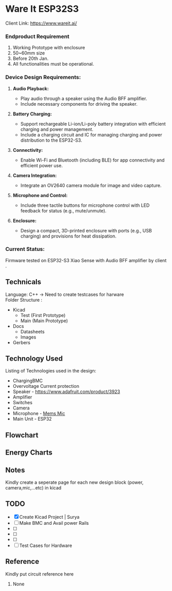 # Ware It ESP32S3

Client Link: https://www.wareit.ai/

### Endproduct Requirement 
1. Working Prototype with enclosure
2. 50~60mm size 
3. Before 20th Jan. 
4. All functionalities must be operational.

### Device Design Requirements:

1. **Audio Playback:**
   - Play audio through a speaker using the Audio BFF amplifier.
   - Include necessary components for driving the speaker.

2. **Battery Charging:**
   - Support rechargeable Li-ion/Li-poly battery integration with efficient charging and power management.
   - Include a charging circuit and IC for managing charging and power distribution to the ESP32-S3.

3. **Connectivity:**
   - Enable Wi-Fi and Bluetooth (including BLE) for app connectivity and efficient power use.

4. **Camera Integration:**
   - Integrate an OV2640 camera module for image and video capture.

5. **Microphone and Control:**
   - Include three tactile buttons for microphone control with LED feedback for status (e.g., mute/unmute).

6. **Enclosure:**
   - Design a compact, 3D-printed enclosure with ports (e.g., USB charging) and provisions for heat dissipation.


### Current Status:
Firmware tested on ESP32-S3 Xiao Sense with Audio BFF amplifier by client .


## Technicals
Language: C++ -> Need to create testcases for harware \
Folder Structure :
- Kicad
	- Test (First Prototype)
	- Main (Main Prototype)
- Docs
	- Datasheets
	- Images
- Gerbers


## Technology Used
Listing of Technologies used in the design:
- ChargingBMC 
- Overvoltage Current protection
- Speaker  - https://www.adafruit.com/product/3923
- Amplifier
- Switches
- Camera
- Microphone - [Mems Mic](https://www.mouser.com/new/stmicroelectronics/stm-mp34dt06j-mems-microphone/?utm_id=177953056&gad_source=1&gclid=Cj0KCQiA3sq6BhD2ARIsAJ8MRwWJnhznsWiTNSwgZ1QY46zi9J55qz7O4NGU2KTo3JAvnQrWUm572PMaArC5EALw_wcB)
- Main Unit - ESP32

## Flowchart


## Energy Charts

## Notes
Kindly create a seperate page for each new design block (power, camera,mic,...etc) in kicad

## TODO
- [x] Create Kicad Project | Surya
- [ ] Make BMC and Avail power Rails
- [ ]
- [ ]
- [ ]
- [ ] Test Cases for Hardware
## Reference
Kindly put circuit reference here
1. None